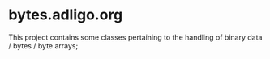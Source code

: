 # bytes.adligo.org
This project contains some classes pertaining to the handling of binary data / bytes / byte arrays;.
